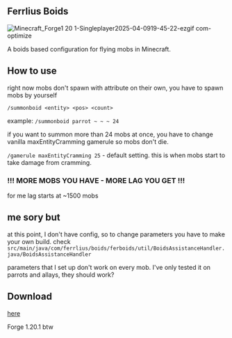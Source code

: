 ## Ferrlius Boids
![Minecraft_Forge1 20 1-Singleplayer2025-04-0919-45-22-ezgif com-optimize](https://github.com/user-attachments/assets/4fba1de0-7672-429f-81e5-b7b294cfcf3c)

A boids based configuration for flying mobs in Minecraft.


## How to use
right now mobs don't spawn with attribute on their own, you have to spawn mobs by yourself

`/summonboid <entity> <pos> <count>`

example: `/summonboid parrot ~ ~ ~ 24`

if you want to summon more than 24 mobs at once, you have to change vanilla maxEntityCramming gamerule so mobs don't die. 

`/gamerule maxEntityCramming 25` - default setting. this is when mobs start to take damage from cramming.

### !!! MORE MOBS YOU HAVE - MORE LAG YOU GET !!!
for me lag starts at ~1500 mobs


## me sory but
at this point, I don't have config, so to change parameters you have to make your own build. check `src/main/java/com/ferrlius/boids/ferboids/util/BoidsAssistanceHandler.java/BoidsAssistanceHandler`

parameters that I set up don't work on every mob. I've only tested it on parrots and allays, they should work?

## Download
[here](https://github.com/Ferrlius/Ferrlius-Boids/releases)

Forge 1.20.1 btw
